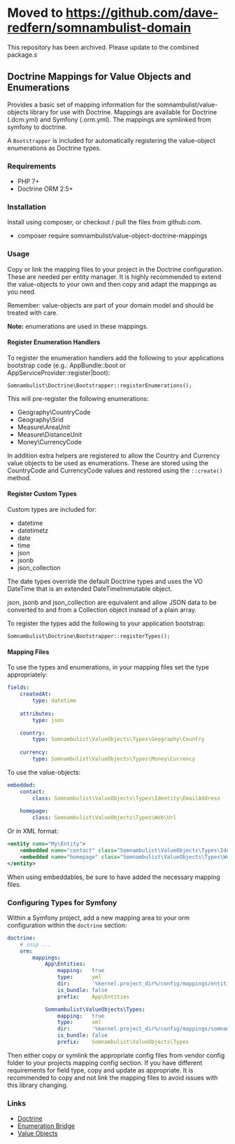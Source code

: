 # Moved to https://github.com/dave-redfern/somnambulist-domain

This repository has been archived. Please update to the combined package.s

## Doctrine Mappings for Value Objects and Enumerations

Provides a basic set of mapping information for the somnambulist/value-objects library for
use with Doctrine. Mappings are available for Doctrine (.dcm.yml) and Symfony (.orm.yml).
The mappings are symlinked from symfony to doctrine.

A `Bootstrapper` is included for automatically registering the value-object enumerations
as Doctrine types.

### Requirements

 * PHP 7+
 * Doctrine ORM 2.5+

### Installation

Install using composer, or checkout / pull the files from github.com.

 * composer require somnambulist/value-object-doctrine-mappings

### Usage

Copy or link the mapping files to your project in the Doctrine configuration. These are
needed per entity manager. It is highly recommended to extend the value-objects to your
own and then copy and adapt the mappings as you need.

Remember: value-objects are part of your domain model and should be treated with care.

__Note:__ enumerations are used in these mappings.

#### Register Enumeration Handlers

To register the enumeration handlers add the following to your applications bootstrap
code (e.g.: AppBundle::boot or AppServiceProvider::register|boot):

    Somnambulist\Doctrine\Bootstrapper::registerEnumerations();

This will pre-register the following enumerations:

 * Geography\CountryCode
 * Geography\Srid
 * Measure\AreaUnit
 * Measure\DistanceUnit
 * Money\CurrencyCode
 
In addition extra helpers are registered to allow the Country and Currency value objects
to be used as enumerations. These are stored using the CountryCode and CurrencyCode
values and restored using the `::create()` method.

#### Register Custom Types

Custom types are included for:

 * datetime
 * datetimetz
 * date
 * time
 * json
 * jsonb
 * json_collection

The date types override the default Doctrine types and uses the VO DateTime that is an
extended DateTimeImmutable object.

json, jsonb and json_collection are equivalent and allow JSON data to be converted to and
from a Collection object instead of a plain array.

To register the types add the following to your application bootstrap:

    Somnambulist\Doctrine\Bootstrapper::registerTypes();

#### Mapping Files

To use the types and enumerations, in your mapping files set the type appropriately:

```yaml
fields:
    createdAt:
        type: datetime
    
    attributes:
        type: json

    country:
        type: Somnambulist\ValueObjects\Types\Geography\Country
    
    currency:
        type: Somnambulist\ValueObjects\Types\Money\Currency
```

To use the value-objects:

```yaml
embedded:
    contact:
        class: Somnambulist\ValueObjects\Types\Identity\EmailAddress
        
    homepage:
        class: Somnambulist\ValueObjects\Types\Web\Url
```

Or in XML format:

```xml
<entity name="My\Entity">
    <embedded name="contact" class="Somnambulist\ValueObjects\Types\Identity\EmailAddress" />
    <embedded name="homepage" class="Somnambulist\ValueObjects\Types\Web\Url" />
</entity>
```

When using embeddables, be sure to have added the necessary mapping files.

### Configuring Types for Symfony

Within a Symfony project, add a new mapping area to your orm configuration within the `doctrine` section:

```yaml
doctrine:
    # snip ...
    orm:
        mappings:
            App\Entities:
                mapping:   true
                type:      yml
                dir:       '%kernel.project_dir%/config/mappings/entities'
                is_bundle: false
                prefix:    App\Entities

            Somnambulist\ValueObjects\Types:
                mapping:   true
                type:      xml
                dir:       '%kernel.project_dir%/config/mappings/somnambulist'
                is_bundle: false
                prefix:    Somnambulist\ValueObjects\Types
```

Then either copy or symlink the appropriate config files from vendor config folder to your projects
mapping config section. If you have different requirements for field type, copy and update as appropriate.
It is recommended to copy and not link the mapping files to avoid issues with this library changing.

### Links

 * [Doctrine](http://doctrine-project.org)
 * [Enumeration Bridge](https://github.com/dave-redfern/somnambulist-doctrine-enum-bridge)
 * [Value Objects](https://github.com/dave-redfern/somnambulist-value-objects)
